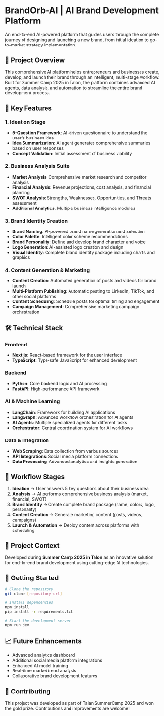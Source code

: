 ﻿# BrandOrb-AI | AI Brand Development Platform

An end-to-end AI-powered platform that guides users through the complete journey of designing and launching a new brand, from initial ideation to go-to-market strategy implementation.

## 🚀 Project Overview

This comprehensive AI platform helps entrepreneurs and businesses create, develop, and launch their brand through an intelligent, multi-stage workflow. Built for Summer Camp 2025 in Talon, the platform combines advanced AI agents, data analysis, and automation to streamline the entire brand development process.

## 🎯 Key Features

### 1. Ideation Stage
- **5-Question Framework**: AI-driven questionnaire to understand the user's business idea
- **Idea Summarization**: AI agent generates comprehensive summaries based on user responses
- **Concept Validation**: Initial assessment of business viability

### 2. Business Analysis Suite
- **Market Analysis**: Comprehensive market research and competitor analysis
- **Financial Analysis**: Revenue projections, cost analysis, and financial planning
- **SWOT Analysis**: Strengths, Weaknesses, Opportunities, and Threats assessment
- **Additional Analytics**: Multiple business intelligence modules

### 3. Brand Identity Creation
- **Brand Naming**: AI-powered brand name generation and selection
- **Color Palette**: Intelligent color scheme recommendations
- **Brand Personality**: Define and develop brand character and voice
- **Logo Generation**: AI-assisted logo creation and design
- **Visual Identity**: Complete brand identity package including charts and graphics

### 4. Content Generation & Marketing
- **Content Creation**: Automated generation of posts and videos for brand launch
- **Multi-Platform Publishing**: Automatic posting to LinkedIn, TikTok, and other social platforms
- **Content Scheduling**: Schedule posts for optimal timing and engagement
- **Campaign Management**: Comprehensive marketing campaign orchestration

## 🛠️ Technical Stack

### Frontend
- **Next.js**: React-based framework for the user interface
- **TypeScript**: Type-safe JavaScript for enhanced development

### Backend
- **Python**: Core backend logic and AI processing
- **FastAPI**: High-performance API framework

### AI & Machine Learning
- **LangChain**: Framework for building AI applications
- **LangGraph**: Advanced workflow orchestration for AI agents
- **AI Agents**: Multiple specialized agents for different tasks
- **Orchestrator**: Central coordination system for AI workflows

### Data & Integration
- **Web Scraping**: Data collection from various sources
- **API Integrations**: Social media platform connections
- **Data Processing**: Advanced analytics and insights generation

## 🔄 Workflow Stages

1. **Ideation** → User answers 5 key questions about their business idea
2. **Analysis** → AI performs comprehensive business analysis (market, financial, SWOT)
3. **Brand Identity** → Create complete brand package (name, colors, logo, personality)
4. **Content Creation** → Generate marketing content (posts, videos, campaigns)
5. **Launch & Automation** → Deploy content across platforms with scheduling

## 🎪 Project Context

Developed during **Summer Camp 2025 in Talon** as an innovative solution for end-to-end brand development using cutting-edge AI technologies.

## 🚀 Getting Started

```bash
# Clone the repository
git clone [repository-url]

# Install dependencies
npm install
pip install -r requirements.txt

# Start the development server
npm run dev
```

## 📈 Future Enhancements

- Advanced analytics dashboard
- Additional social media platform integrations
- Enhanced AI model training
- Real-time market trend analysis
- Collaborative brand development features

## 🤝 Contributing

This project was developed as part of Talan SummerCamp 2025 and won the gold prize. Contributions and improvements are welcome!





